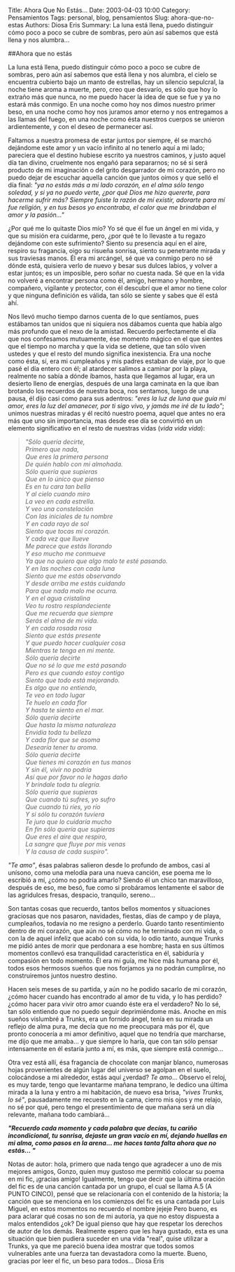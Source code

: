 Title: Ahora  Que No Est&aacute;s...
Date: 2003-04-03 10:00
Category: Pensamientos
Tags: personal, blog, pensamientos
Slug: ahora-que-no-estas
Authors: Diosa Eris
Summary: La luna est&aacute; llena, puedo distinguir c&oacute;mo poco a poco se cubre de sombras, pero a&uacute;n as&iacute; sabemos que est&aacute; llena y nos alumbra...

##Ahora que no est&aacute;s

La luna est&aacute; llena, puedo  distinguir c&oacute;mo poco a poco se cubre de sombras, pero a&uacute;n as&iacute;  sabemos que est&aacute; llena y nos alumbra, el cielo se encuentra  cubierto bajo un manto de estrellas, hay un silencio sepulcral,  la noche tiene aroma a muerte, pero, creo que desvar&iacute;o, es s&oacute;lo  que hoy lo extra&ntilde;o m&aacute;s que nunca, no me puedo hacer la idea de  que se fue y ya no estar&aacute; m&aacute;s conmigo. En una noche como hoy  nos dimos nuestro primer beso, en una noche como hoy nos juramos  amor eterno y nos entregamos a las llamas del fuego, en una noche  como &eacute;sta nuestros cuerpos se unieron ardientemente, y con el  deseo de permanecer as&iacute;. 

Faltamos a nuestra promesa de  estar juntos por siempre, &eacute;l se march&oacute; dej&aacute;ndome este amor y  un vac&iacute;o infinito al no tenerlo aqu&iacute; a mi lado; pareciera que  el destino hubiese escrito ya nuestros caminos, y justo aquel d&iacute;a  tan divino, cruelmente nos enga&ntilde;&oacute; para separarnos; no s&eacute; si  ser&aacute; producto de mi imaginaci&oacute;n o del grito desgarrador de mi  coraz&oacute;n, pero no puedo dejar de escuchar aquella canci&oacute;n que  juntos o&iacute;mos y que sell&oacute; el d&iacute;a final: _&quot;ya no est&aacute;s  m&aacute;s a mi lado coraz&oacute;n, en el alma s&oacute;lo tengo soledad, y si ya  no puedo verte, &iquest;por qu&eacute; Dios me hizo quererte, para hacerme  sufrir m&aacute;s? Siempre fuiste la raz&oacute;n de m&iacute; existir, adorarte  para m&iacute; fue religi&oacute;n, y en tus besos yo encontraba, el calor  que me brindaban el amor y la pasi&oacute;n...&quot;_

&iquest;Por qu&eacute; me lo quitaste Dios  m&iacute;o? Yo s&eacute; que &eacute;l fue un &aacute;ngel en mi vida, y que su misi&oacute;n  era cuidarme, pero, &iquest;por qu&eacute; te lo llevaste a tu regazo dej&aacute;ndome  con este sufrimiento? Siento su presencia aqu&iacute; en el aire,  respiro su fragancia, oigo su risue&ntilde;a sonrisa, siento su  penetrante mirada y sus traviesas manos. &Eacute;l era mi arc&aacute;ngel, s&eacute;  que va conmigo pero no s&eacute; d&oacute;nde est&aacute;, quisiera verlo de nuevo  y besar sus dulces labios, y volver a estar juntos; es un  imposible, pero so&ntilde;ar no cuesta nada. S&eacute; que en la vida no  volver&eacute; a encontrar persona como &eacute;l, amigo, hermano y hombre,  compa&ntilde;ero, vigilante y protector, con &eacute;l descubr&iacute; que el amor  no tiene color y que ninguna definici&oacute;n es v&aacute;lida, tan s&oacute;lo se  siente y sabes que &eacute;l est&aacute; ah&iacute;. 

Nos llev&oacute; mucho  tiempo darnos cuenta de lo que sent&iacute;amos, pues est&aacute;bamos tan  unidos que ni siquiera nos d&aacute;bamos cuenta que hab&iacute;a algo m&aacute;s  profundo que el nexo de la amistad. Recuerdo perfectamente el d&iacute;a  que nos confesamos mutuamente, &eacute;se momento m&aacute;gico en el que  sientes que el tiempo no marcha y que la vida se detiene, que tan  s&oacute;lo viven ustedes y que el resto del mundo significa  inexistencia. Era una noche como &eacute;sta, s&iacute;, era mi cumplea&ntilde;os y  mis padres estaban de viaje, por lo que pas&eacute; el d&iacute;a entero con  &eacute;l; al atardecer salimos a caminar por la playa, realmente no  sab&iacute;a a d&oacute;nde &iacute;bamos, hasta que llegamos al lugar, era un  desierto lleno de energ&iacute;as, despu&eacute;s de una larga caminata en la  que iban brotando los recuerdos de nuestra boca, nos sentamos,  luego de una pausa, &eacute;l dijo casi como para sus adentros: _&quot;eres  la luz de luna que gu&iacute;a mi amor, eres la luz del amanecer, por  ti sigo vivo, y jam&aacute;s me ir&eacute; de tu lado&quot;_; unimos  nuestras miradas y &eacute;l recit&oacute; nuestro poema, aquel que antes no  era m&aacute;s que uno sin importancia, mas desde ese d&iacute;a se convirti&oacute;  en un elemento significativo en el resto de nuestras vidas (_vida vida vida_):



> _&quot;S&oacute;lo quer&iacute;a decirte,  
  Primero que nada,  
  Que eres la primera persona  
  De qui&eacute;n hablo con mi almohada.  
  S&oacute;lo quer&iacute;a que supieras  
  Que en lo &uacute;nico que pienso  
  Es en tu cara tan bella  
  Y al cielo cuando miro  
  La veo en cada estrella.  
  Y veo una constelaci&oacute;n  
  Con las iniciales de tu nombre  
  Y en cada rayo de sol  
  Siento que tocas mi coraz&oacute;n.  
  Y cada vez que llueve  
  Me parece que est&aacute;s llorando  
  Y eso mucho me conmueve  
  Ya que no quiero que algo malo te est&eacute; pasando.  
  Y en las noches con cada luna  
  Siento que me est&aacute;s observando  
  Y desde arriba me est&aacute;s cuidando  
  Para que nada malo me ocurra.  
  Y en el agua cristalina  
  Veo tu rostro resplandeciente  
  Que me recuerda que siempre  
  Ser&aacute;s el alma de mi vida.  
  Y en cada rosada rosa  
  Siento que est&aacute;s presente  
  Y que puedo hacer cualquier cosa  
  Mientras te tenga en mi mente.  
  S&oacute;lo quer&iacute;a decirte  
  Que no s&eacute; lo que me est&aacute; pasando  
  Pero es que cuando estoy contigo  
  Siento que todo est&aacute; mejorando.  
  Es algo que no entiendo,  
  Te veo en todo lugar  
  Te huelo en cada flor  
  Y hasta te siento en el mar.  
  S&oacute;lo quer&iacute;a decirte  
  Que hasta la misma naturaleza  
  Envidia toda tu belleza  
  Y cada flor que se asoma  
  Desear&iacute;a tener tu aroma.  
  S&oacute;lo quer&iacute;a decirte  
  Que tienes mi coraz&oacute;n en tus manos  
  Y sin &eacute;l, vivir no podr&iacute;a  
  As&iacute; que por favor no le hagas da&ntilde;o  
  Y br&iacute;ndale toda tu alegr&iacute;a.  
  S&oacute;lo quer&iacute;a que supieras  
  Que cuando t&uacute; sufres, yo sufro  
  Que cuando t&uacute; r&iacute;es, yo r&iacute;o  
  Y si s&oacute;lo tu coraz&oacute;n tuviera  
  Te juro que lo cuidar&iacute;a mucho  
  En fin s&oacute;lo quer&iacute;a que supieras  
  Que eres el aire que respiro,  
  La sangre que fluye por mis venas  
  Y la causa de cada suspiro&quot;._

_&quot;Te amo&quot;_, &eacute;sas palabras salieron desde lo profundo de ambos, casi al un&iacute;sono,  como una melod&iacute;a para una nueva canci&oacute;n, ese poema me lo  escribi&oacute; a m&iacute;, &iquest;c&oacute;mo no podr&iacute;a amarlo? Siendo &eacute;l un chico  tan maravilloso, despu&eacute;s de eso, me bes&oacute;, fue como si prob&aacute;ramos  lentamente el sabor de las agridulces fresas, despacio, tranquilo,  sereno... 

Son tantas cosas que recuerdo, tantos bellos momentos y  situaciones graciosas que nos pasaron, navidades, fiestas, d&iacute;as  de campo y de playa, cumplea&ntilde;os, todav&iacute;a no me resigno a  perderlo. Guardo tanto resentimiento dentro de mi coraz&oacute;n, que a&uacute;n  no s&eacute; c&oacute;mo no he terminado con mi vida, o con la de aquel  infeliz que acab&oacute; con su vida, lo odio tanto, aunque Trunks me  pidi&oacute; antes de morir que perdonara a ese hombre; hasta en sus &uacute;ltimos  momentos conllev&oacute; esa tranquilidad caracter&iacute;stica en &eacute;l,  sabidur&iacute;a y compasi&oacute;n en todo momento. &Eacute;l era mi gu&iacute;a, me  hice m&aacute;s humana por &eacute;l, todos esos hermosos sue&ntilde;os que nos  forjamos ya no podr&aacute;n cumplirse, no construiremos juntos nuestro  destino. 

Hacen seis meses de su partida, y a&uacute;n no he podido sacarlo de mi  coraz&oacute;n, &iquest;c&oacute;mo hacer cuando has encontrado al amor de tu vida,  y lo has perdido? &iquest;c&oacute;mo hacer para vivir otro amor cuando &eacute;ste  era el verdadero? No lo s&eacute;, tan s&oacute;lo entiendo que no puedo  seguir deprimi&eacute;ndome m&aacute;s. Anoche en mis sue&ntilde;os vislumbr&eacute; a  Trunks, era un fornido &aacute;ngel, ten&iacute;a en su mirada un reflejo de  alma pura, me dec&iacute;a que no me preocupara m&aacute;s por &eacute;l, que  pronto conocer&iacute;a a mi amor definitivo, aquel que no tendr&iacute;a que  marcharse, me dijo que me amaba... y que siempre lo har&iacute;a, que  con tan s&oacute;lo pensar intensamente en &eacute;l estar&iacute;a junto a m&iacute;, es  m&aacute;s, que siempre est&aacute; conmigo... 

Otra vez est&aacute; all&iacute;, &eacute;sa fragancia de chocolate con manjar  blanco, numerosas hojas provenientes de alg&uacute;n lugar del universo  se agolpan en el suelo, coloc&aacute;ndose a mi alrededor, est&aacute;s aqu&iacute;  &iquest;verdad? _Te amo_... Observo el reloj, es muy tarde,  tengo que levantarme ma&ntilde;ana temprano, le dedico una &uacute;ltima  mirada a la luna y entro a mi habitaci&oacute;n, de nuevo esa brisa, _&quot;vives  Trunks, lo s&eacute;&quot;_, pausadamente me recuesto en la cama,  cierro mis ojos y me relajo, no s&eacute; por qu&eacute;, pero tengo el  presentimiento de que ma&ntilde;ana ser&aacute; un d&iacute;a relevante, ma&ntilde;ana  todo cambiar&aacute;...

___&quot;Recuerdo cada momento y cada palabra que dec&iacute;as, tu cari&ntilde;o incondicional,  tu sonrisa, dejaste un gran vac&iacute;o en m&iacute;, dejando huellas en mi  alma, como pasos en la arena... me haces tanta falta ahora que no  est&aacute;s... &quot;___

 Notas de autor:  hola, primero que nada tengo que agradecer a uno de mis mejores  amigos, Gonzo, quien muy gustoso me permiti&oacute; colocar su poema en  mi fic, &iexcl;gracias amigo! Igualmente, tengo que decir que la &uacute;ltima  oraci&oacute;n del fic es de una canci&oacute;n cantada por un grupo, el cual  se llama A.5 (A PUNTO CINCO), pens&eacute; que se relacionar&iacute;a con el  contenido de la historia; la canci&oacute;n que se menciona en los  comienzos del fic es una cantada por Luis Miguel, en estos  momentos no recuerdo el nombre jejeje Pero bueno, es para aclarar  qu&eacute; cosas no son de mi autor&iacute;a, ya que no estoy dispuesta a  malos entendidos &iquest;ok? De igual pienso que hay que respetar los  derechos de autor de los dem&aacute;s. Realmente espero que les haya  gustado, esta es una situaci&oacute;n que bien pudiera suceder en una  vida &quot;real&quot;, quise utilizar a Trunks, ya que me pareci&oacute;  buena idea mostrar que todos somos vulnerables ante una fuerza  tan devastadora como la muerte. Bueno, gracias por leer el fic,  un beso para todos... Diosa Eris 